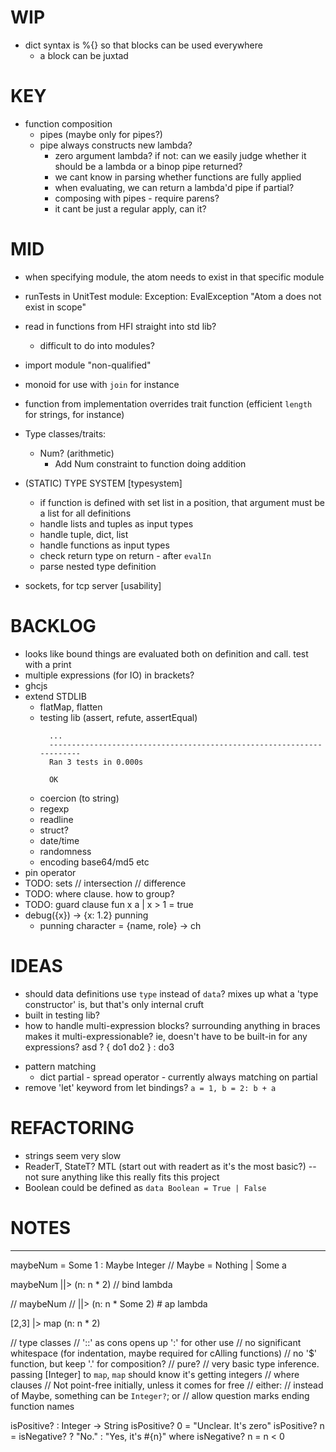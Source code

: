 # WIP


- dict syntax is %{} so that blocks can be used everywhere
  - a block can be juxtad

# KEY

  - function composition
    - pipes (maybe only for pipes?)
    - pipe always constructs new lambda?
      - zero argument lambda? if not: can we easily judge whether it should be a lambda or a binop pipe returned?
      - we cant know in parsing whether functions are fully applied
      - when evaluating, we can return a lambda'd pipe if partial?
      - composing with pipes - require parens?
      - it cant be just a regular apply, can it?

# MID

  - when specifying module, the atom needs to exist in that specific module
  - runTests in UnitTest module: Exception: EvalException "Atom a does not exist in scope"
  - read in functions from HFI straight into std lib?
    - difficult to do into modules?
  - import module "non-qualified"
  - monoid for use with `join` for instance
  - function from implementation overrides trait function (efficient `length` for strings, for instance)
  - Type classes/traits:
    * Num? (arithmetic)
      * Add Num constraint to function doing addition

  - (STATIC) TYPE SYSTEM [typesystem]
    - if function is defined with set list in a position, that argument must be a list for all definitions
    - handle lists and tuples as input types
    - handle tuple, dict, list
    - handle functions as input types
    - check return type on return - after `evalIn`
    - parse nested type definition
  - sockets, for tcp server [usability]

# BACKLOG

  - looks like bound things are evaluated both on definition and call. test with a print
  - multiple expressions (for IO) in brackets?
  - ghcjs
  - extend STDLIB
    - flatMap, flatten
    - testing lib (assert, refute, assertEqual)
      ```
        ...
        ----------------------------------------------------------------------
        Ran 3 tests in 0.000s

        OK
      ```
    - coercion (to string)
    - regexp
    - readline
    - struct?
    - date/time
    - randomness
    - encoding base64/md5 etc
  - pin operator
  - TODO: sets
    // intersection
    // difference
  - TODO: where clause. how to group?
  - TODO: guard clause
    fun x a
    | x > 1 = true
  - debug({x}) -> {x: 1.2} punning
    - punning character = {name, role} -> ch

# IDEAS

* should data definitions use `type` instead of `data`? mixes up what a 'type constructor' is, but
  that's only internal cruft
* built in testing lib?
* how to handle multi-expression blocks? surrounding anything in braces makes it
  multi-expressionable? ie, doesn't have to be built-in for any expressions?
    asd ? {
      do1
      do2
    } : do3
- pattern matching
  - dict partial - spread operator - currently always matching on partial
- remove 'let' keyword from let bindings? `a = 1, b = 2: b + a`

# REFACTORING

* strings seem very slow
* ReaderT, StateT? MTL (start out with readert as it's the most basic?) -- not sure anything like this really fits this project
* Boolean could be defined as `data Boolean = True | False`

# NOTES

----

maybeNum = Some 1 :  Maybe Integer // Maybe = Nothing | Some a

maybeNum
||> (n: n * 2) // bind lambda

// maybeNum
// ||> (n: n * Some 2) # ap lambda

[2,3]
|> map (n: n * 2)

// type classes
// '::' as cons opens up ':' for other use
// no significant whitespace (for indentation, maybe required for cAlling functions)
// no '$' function, but keep '.' for composition?
// pure?
// very basic type inference. passing [Integer] to `map`, `map` should know it's getting integers
// where clauses
// Not point-free initially, unless it comes for free
// either:
  // instead of Maybe, something can be `Integer?`; or
  // allow question marks ending function names

isPositive? : Integer -> String
isPositive? 0 = "Unclear. It's zero"
isPositive? n = isNegative? ? "No." : "Yes, it's #{n}"
where isNegative? n = n < 0
